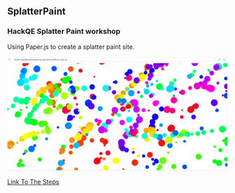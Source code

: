 ## SplatterPaint  
### HackQE Splatter Paint workshop  

Using Paper.js to create a splatter paint site.  



![alt text](https://github.com/ParnaChowdhury/splatterpaintparna/blob/441122a761ef979f13763beccafcebf984ebabe8/splatterpaint.png?=250*250)

[Link To The Steps](https://workshops.hackclub.com/splatter_paint/)  
